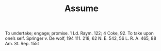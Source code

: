 ---
title: Assume
permalink: "/definitions/assume.html"
body: To undertake; engage; promise. 1 Ld. Raym. 122; 4 Coke, 92. To take upon one’s
  self. Springer v. De wolf, 194 111. 218, 62 N. E. 542, 56 L. R. A. 465, 88 Am. St.
  Rep. 155t
published_at: '2018-07-07'
layout: post
---